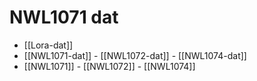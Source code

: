 
# NWL1071 dat 



- [[Lora-dat]]
- [[NWL1071-dat]] - [[NWL1072-dat]] - [[NWL1074-dat]]
- [[NWL1071]] - [[NWL1072]] - [[NWL1074]]